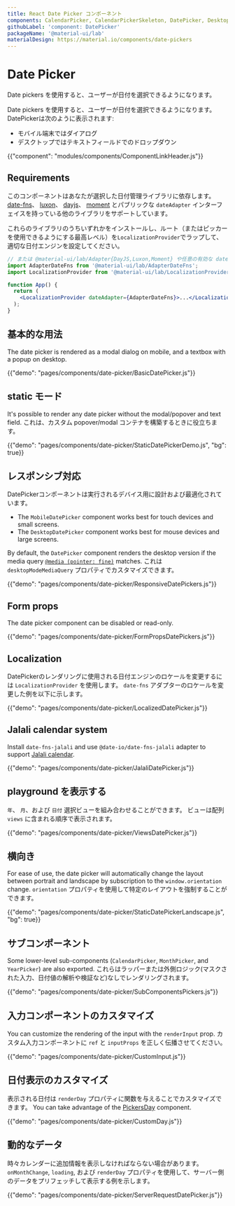 ```yaml
---
title: React Date Picker コンポーネント
components: CalendarPicker, CalendarPickerSkeleton, DatePicker, DesktopDatePicker, MobileDatePicker, MonthPicker, PickersDay, StaticDatePicker, YearPicker
githubLabel: 'component: DatePicker'
packageName: '@material-ui/lab'
materialDesign: https://material.io/components/date-pickers
---
```


# Date Picker

<p class="description">Date pickers を使用すると、ユーザーが日付を選択できるようになります。</p>

Date pickers を使用すると、ユーザーが日付を選択できるようになります。 DatePickerは次のように表示されます:

- モバイル端末ではダイアログ
- デスクトップではテキストフィールドでのドロップダウン

{{"component": "modules/components/ComponentLinkHeader.js"}}

## Requirements

このコンポーネントはあなたが選択した日付管理ライブラリに依存します。 [date-fns](https://date-fns.org/)、 [luxon](https://moment.github.io/luxon/)、 [dayjs](https://github.com/iamkun/dayjs)、 [moment](https://momentjs.com/) とパブリックな `dateAdapter` インターフェイスを持っている他のライブラリをサポートしています。

これらのライブラリのうちいずれかをインストールし、ルート（またはピッカーを使用できるようにする最高レベル）を`LocalizationProvider`でラップして、適切な日付エンジンを設定してください。

```jsx
// または @material-ui/lab/Adapter{DayJS,Luxon,Moment} や任意の有効な date-io アダプター
import AdapterDateFns from '@material-ui/lab/AdapterDateFns';
import LocalizationProvider from '@material-ui/lab/LocalizationProvider';

function App() {
  return (
    <LocalizationProvider dateAdapter={AdapterDateFns}>...</LocalizationProvider>
  );
}
```

## 基本的な用法

The date picker is rendered as a modal dialog on mobile, and a textbox with a popup on desktop.

{{"demo": "pages/components/date-picker/BasicDatePicker.js"}}

## static モード

It's possible to render any date picker without the modal/popover and text field. これは、カスタム popover/modal コンテナを構築するときに役立ちます。

{{"demo": "pages/components/date-picker/StaticDatePickerDemo.js", "bg": true}}

## レスポンシブ対応

DatePickerコンポーネントは実行されるデバイス用に設計および最適化されています。

- The `MobileDatePicker` component works best for touch devices and small screens.
- The `DesktopDatePicker` component works best for mouse devices and large screens.

By default, the `DatePicker` component renders the desktop version if the media query [`@media (pointer: fine)`](https://developer.mozilla.org/en-US/docs/Web/CSS/@media/pointer) matches. これは  `desktopModeMediaQuery` プロパティでカスタマイズできます。

{{"demo": "pages/components/date-picker/ResponsiveDatePickers.js"}}

## Form props

The date picker component can be disabled or read-only.

{{"demo": "pages/components/date-picker/FormPropsDatePickers.js"}}

## Localization

DatePickerのレンダリングに使用される日付エンジンのロケールを変更するには `LocalizationProvider` を使用します。 `date-fns` アダプターのロケールを変更した例を以下に示します。

{{"demo": "pages/components/date-picker/LocalizedDatePicker.js"}}

## Jalali calendar system

Install `date-fns-jalali` and use `@date-io/date-fns-jalali` adapter to support [Jalali calendar](https://en.wikipedia.org/wiki/Jalali_calendar).

{{"demo": "pages/components/date-picker/JalaliDatePicker.js"}}

## playground を表示する

`年`、 `月`、および `日付` 選択ビューを組み合わせることができます。 ビューは配列 `views` に含まれる順序で表示されます。

{{"demo": "pages/components/date-picker/ViewsDatePicker.js"}}

## 横向き

For ease of use, the date picker will automatically change the layout between portrait and landscape by subscription to the `window.orientation` change. `orientation` プロパティを使用して特定のレイアウトを強制することができます。

{{"demo": "pages/components/date-picker/StaticDatePickerLandscape.js", "bg": true}}

## サブコンポーネント

Some lower-level sub-components (`CalendarPicker`, `MonthPicker`, and `YearPicker`) are also exported. これらはラッパーまたは外側ロジック(マスクされた入力、日付値の解析や検証など)なしでレンダリングされます。

{{"demo": "pages/components/date-picker/SubComponentsPickers.js"}}

## 入力コンポーネントのカスタマイズ

You can customize the rendering of the input with the `renderInput` prop. カスタム入力コンポーネントに `ref` と `inputProps` を正しく伝播させてください。

{{"demo": "pages/components/date-picker/CustomInput.js"}}

## 日付表示のカスタマイズ

表示される日付は `renderDay` プロパティに関数を与えることでカスタマイズできます。 You can take advantage of the [PickersDay](/api/pickers-day/) component.

{{"demo": "pages/components/date-picker/CustomDay.js"}}

## 動的なデータ

時々カレンダーに追加情報を表示しなければならない場合があります。 `onMonthChange`, `loading`, および `renderDay` プロパティを使用して、サーバー側のデータをプリフェッチして表示する例を示します。

{{"demo": "pages/components/date-picker/ServerRequestDatePicker.js"}}
